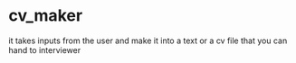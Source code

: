 # cv_maker
it takes inputs from the user and make it into a text or a cv file that you can hand to interviewer
